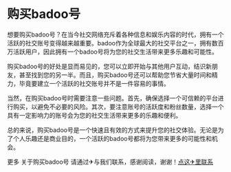 # 购买badoo号

想要购买badoo号？在当今社交网络充斥着各种信息和娱乐内容的时代，拥有一个活跃的社交账号变得越来越重要。badoo作为全球最大的社交平台之一，拥有数百万活跃用户，因此拥有一个badoo号将为您的社交生活带来更多乐趣和可能性。

购买badoo号的好处是显而易见的，您可以立即开始与其他用户互动，结识新朋友，甚至找到您的另一半。而且，购买badoo号还可以帮助您节省大量时间和精力，毕竟要建立一个活跃的社交账号并不是一件容易的事情。

当然，在购买badoo号时需要注意一些问题。首先，确保选择一个可信赖的平台进行购买，以避免不必要的风险。其次，要注意账号的活跃度和粉丝数量，选择一个具有一定影响力的账号会为您的社交生活带来更多的乐趣和便利。

总的来说，购买badoo号是一个快速且有效的方式来提升您的社交体验。无论是为了个人乐趣还是商业目的，一个活跃的badoo号都将为您带来更多的可能性和机会。

更多 关于购买badoo号 请通过✈与我们联系，感谢阅读，谢谢！[点这✈里联系](https://ss.k02.cc)